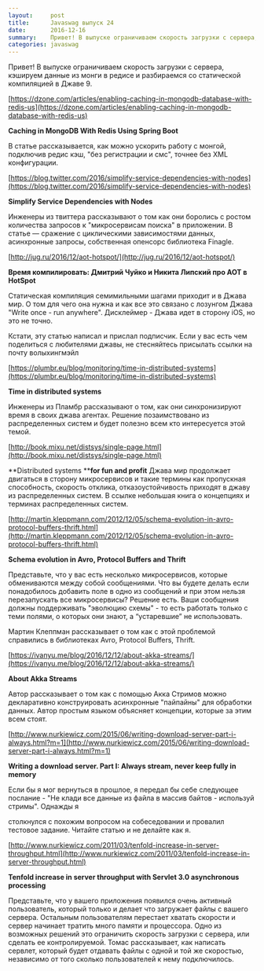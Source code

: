 ```yaml
---
layout:     post
title:      Javaswag выпуск 24
date:       2016-12-16
summary: 	Привет! В выпуске ограничиваем скорость загрузки с сервера, кэшируем данные из монги в редисе и разбираемся со статической компиляцией в Джаве 9.
categories: javaswag
---
```


Привет! В выпуске ограничиваем скорость загрузки с сервера, кэшируем данные из монги в редисе и разбираемся со статической компиляцией в Джаве 9.

[https://dzone.com/articles/enabling-caching-in-mongodb-database-with-redis-us](https://dzone.com/articles/enabling-caching-in-mongodb-database-with-redis-us)

**Caching in MongoDB With Redis Using Spring Boot**

В статье рассказывается, как можно ускорить работу с монгой, подключив редис кэш, "без регистрации и смс", точнее без XML конфигурации. 

[https://blog.twitter.com/2016/simplify-service-dependencies-with-nodes](https://blog.twitter.com/2016/simplify-service-dependencies-with-nodes)

**Simplify Service Dependencies with Nodes**

Инженеры из твиттера рассказывают о том как они боролись с ростом количества запросов к "микросервисам поиска" в приложении. В статье — сражение с циклическими зависимостями данных, асинхронные запросы, собственная опенсорс библиотека Finagle.

[http://jug.ru/2016/12/aot-hotspot/](http://jug.ru/2016/12/aot-hotspot/)

**Время компилировать: Дмитрий Чуйко и Никита Липский про AOT в HotSpot**

Статическая компиляция семимильными шагами приходит и в Джава мир. О том для чего она нужна и как все это связано с лозунгом Джава "Write once - run anywhere".
Дисклеймер - Джава идет в сторону iOS, но это не точно. 

Кстати, эту статью написал и прислал подписчик. Если у вас есть чем поделиться с любителями джавы, не стесняйтесь присылать ссылки на почту волыхингмэйл

[https://plumbr.eu/blog/monitoring/time-in-distributed-systems](https://plumbr.eu/blog/monitoring/time-in-distributed-systems)

**Time in distributed systems**

Инженеры из Пламбр рассказывают о том, как они синхронизируют время в своих джава агентах. Решение позаимствовано из распределенных систем и будет полезно всем кто интересуется этой темой.

[http://book.mixu.net/distsys/single-page.html](http://book.mixu.net/distsys/single-page.html)

**Distributed systems ****for fun and profit**
Джава мир продолжает двигаться в сторону микросервисов и такие термины как пропускная способность, скорость отклика, отказоустойчивость приходят в джаву из распределенных систем. В ссылке небольшая книга о концепциях и терминах распределенных систем. 

[http://martin.kleppmann.com/2012/12/05/schema-evolution-in-avro-protocol-buffers-thrift.html](http://martin.kleppmann.com/2012/12/05/schema-evolution-in-avro-protocol-buffers-thrift.html)

**Schema evolution in Avro, Protocol Buffers and Thrift**

Представьте, что у вас есть несколько микросервисов, которые обмениваются между собой сообщениями. Что вы будете делать если понадобилось добавить поле в одно из сообщений и при этом нельзя перезапускать все микросервисы? Решение есть. Ваши сообщения должны поддерживать "эволюцию схемы" - то есть работать только с теми полями, о которых они знают, а “устаревшие” не использовать.

Мартин Клеппман рассказывает о том как с этой проблемой справились в библиотеках Avro, Protocol Buffers, Thrift.

[https://ivanyu.me/blog/2016/12/12/about-akka-streams/](https://ivanyu.me/blog/2016/12/12/about-akka-streams/)

**About Akka Streams**

Автор рассказывает о том как с помощью Акка Стримов можно декларативно конструировать асинхронные "пайпайны" для обработки данных. Автор простым языком объясняет концепции, которые за этим всем стоят.

[http://www.nurkiewicz.com/2015/06/writing-download-server-part-i-always.html?m=1](http://www.nurkiewicz.com/2015/06/writing-download-server-part-i-always.html?m=1)

**Writing a download server. Part I: Always stream, never keep fully in memory**

Если бы я мог вернуться в прошлое, я передал бы себе следующее послание - "Не клади все данные из файла в массив байтов - используй стримы". Однажды я

столкнулся с похожим вопросом на собеседовании и провалил тестовое задание.  Читайте статью и не делайте как я.

[http://www.nurkiewicz.com/2011/03/tenfold-increase-in-server-throughput.html](http://www.nurkiewicz.com/2011/03/tenfold-increase-in-server-throughput.html)

**Tenfold increase in server throughput with Servlet 3.0 asynchronous processing**

Представьте, что у вашего приложения появился очень активный пользователь, который только и делает что загружает файлы с вашего сервера. Остальным пользователям перестает хватать скорости и сервер начинает тратить много памяти и процессора. Одно из возможных решений это ограничить скорость загрузки с сервера, или сделать ее контролируемой. Томас рассказывает, как написать сервлет, который будет отдавать файлы с одной и той же скоростью, независимо от того сколько пользователей к нему подключилось.

